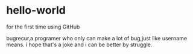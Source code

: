 # hello-world
for the first time using GitHub

bugrecur,a programer who only can make a lot of bug,just like username means.
i hope that's a joke and i can be better by struggle.
